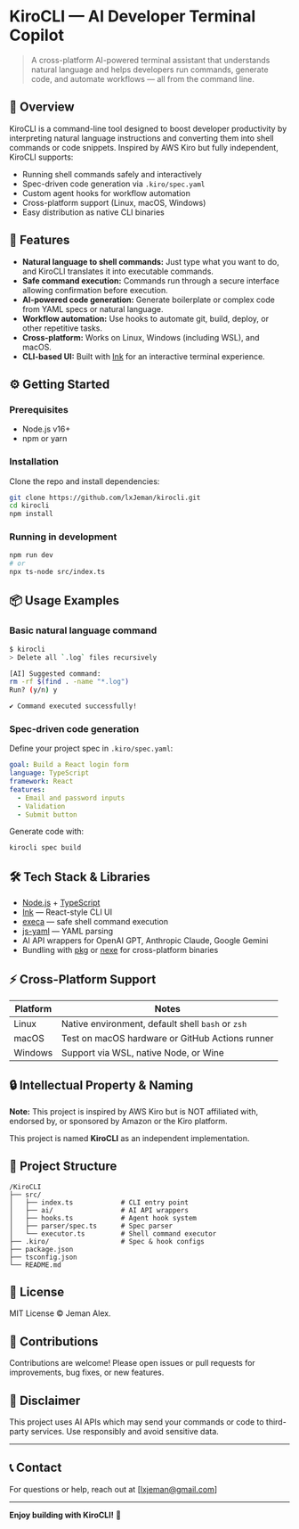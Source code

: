# KiroCLI — AI Developer Terminal Copilot

> A cross-platform AI-powered terminal assistant that understands natural language and helps developers run commands, generate code, and automate workflows — all from the command line.

## 🚀 Overview

KiroCLI is a command-line tool designed to boost developer productivity by interpreting natural language instructions and converting them into shell commands or code snippets. Inspired by AWS Kiro but fully independent, KiroCLI supports:

- Running shell commands safely and interactively
- Spec-driven code generation via `.kiro/spec.yaml`
- Custom agent hooks for workflow automation
- Cross-platform support (Linux, macOS, Windows)
- Easy distribution as native CLI binaries

## 🎯 Features

- **Natural language to shell commands:** Just type what you want to do, and KiroCLI translates it into executable commands.
- **Safe command execution:** Commands run through a secure interface allowing confirmation before execution.
- **AI-powered code generation:** Generate boilerplate or complex code from YAML specs or natural language.
- **Workflow automation:** Use hooks to automate git, build, deploy, or other repetitive tasks.
- **Cross-platform:** Works on Linux, Windows (including WSL), and macOS.
- **CLI-based UI:** Built with [Ink](https://github.com/vadimdemedes/ink) for an interactive terminal experience.

## ⚙️ Getting Started

### Prerequisites

- Node.js v16+
- npm or yarn

### Installation

Clone the repo and install dependencies:

```bash
git clone https://github.com/lxJeman/kirocli.git
cd kirocli
npm install

```

### Running in development

```bash
npm run dev
# or
npx ts-node src/index.ts
```

## 📦 Usage Examples

### Basic natural language command

```bash
$ kirocli
> Delete all `.log` files recursively

[AI] Suggested command:
rm -rf $(find . -name "*.log")
Run? (y/n) y

✔ Command executed successfully!
```

### Spec-driven code generation

Define your project spec in `.kiro/spec.yaml`:

```yaml
goal: Build a React login form
language: TypeScript
framework: React
features:
  - Email and password inputs
  - Validation
  - Submit button
```

Generate code with:

```bash
kirocli spec build
```

## 🛠️ Tech Stack & Libraries

- [Node.js](https://nodejs.org/) + [TypeScript](https://www.typescriptlang.org/)
- [Ink](https://github.com/vadimdemedes/ink) — React-style CLI UI
- [execa](https://github.com/sindresorhus/execa) — safe shell command execution
- [js-yaml](https://github.com/nodeca/js-yaml) — YAML parsing
- AI API wrappers for OpenAI GPT, Anthropic Claude, Google Gemini
- Bundling with [pkg](https://github.com/vercel/pkg) or [nexe](https://github.com/nexe/nexe) for cross-platform binaries

## ⚡ Cross-Platform Support

| Platform | Notes                                             |
| -------- | ------------------------------------------------- |
| Linux    | Native environment, default shell `bash` or `zsh` |
| macOS    | Test on macOS hardware or GitHub Actions runner   |
| Windows  | Support via WSL, native Node, or Wine             |

## 🔒 Intellectual Property & Naming

**Note:** This project is inspired by AWS Kiro but is NOT affiliated with, endorsed by, or sponsored by Amazon or the Kiro platform.

This project is named **KiroCLI** as an independent implementation.

## 🧩 Project Structure

```
/KiroCLI
├── src/
│   ├── index.ts            # CLI entry point
│   ├── ai/                 # AI API wrappers
│   ├── hooks.ts            # Agent hook system
│   ├── parser/spec.ts      # Spec parser
│   └── executor.ts         # Shell command executor
├── .kiro/                  # Spec & hook configs
├── package.json
├── tsconfig.json
└── README.md
```

## 📜 License

MIT License © Jeman Alex.

## 🙌 Contributions

Contributions are welcome! Please open issues or pull requests for improvements, bug fixes, or new features.

## 🤝 Disclaimer

This project uses AI APIs which may send your commands or code to third-party services. Use responsibly and avoid sensitive data.

---

## 📞 Contact

For questions or help, reach out at \[[lxjeman@gmail.com](mailto:lxjeman@gmail.com)]

---

**Enjoy building with KiroCLI!** 🚀
